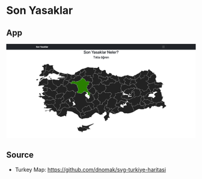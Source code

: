 # Son Yasaklar

## App 

![Son Yasaklar](screenshots/1.png)


## Source

* Turkey Map: https://github.com/dnomak/svg-turkiye-haritasi
